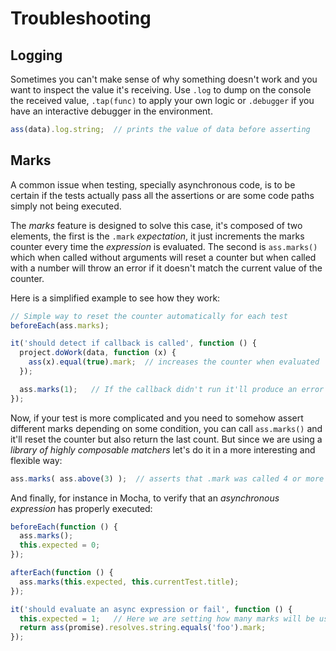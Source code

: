 # Troubleshooting

## Logging

Sometimes you can't make sense of why something doesn't work and you want to
inspect the value it's receiving. Use `.log` to dump on the console the received
value, `.tap(func)` to apply your own logic or `.debugger` if you have an
interactive debugger in the environment.

```js
ass(data).log.string;  // prints the value of data before asserting
```

## Marks

A common issue when testing, specially asynchronous code, is to be certain if
the tests actually pass all the assertions or are some code paths simply
not being executed.

The *marks* feature is designed to solve this case, it's composed of two
elements, the first is the `.mark` *expectation*, it just increments the marks
counter every time the *expression* is evaluated. The second is `ass.marks()`
which when called without arguments will reset a counter but when called with a
number will throw an error if it doesn't match the current value of the counter.

Here is a simplified example to see how they work:

```js
// Simple way to reset the counter automatically for each test
beforeEach(ass.marks);

it('should detect if callback is called', function () {
  project.doWork(data, function (x) {
    ass(x).equal(true).mark;  // increases the counter when evaluated
  });

  ass.marks(1);   // If the callback didn't run it'll produce an error
});
```

Now, if your test is more complicated and you need to somehow assert different
marks depending on some condition, you can call `ass.marks()` and it'll reset
the counter but also return the last count. But since we are using a *library of
highly composable matchers* let's do it in a more interesting and flexible way:

```js
ass.marks( ass.above(3) );  // asserts that .mark was called 4 or more times
```

And finally, for instance in Mocha, to verify that an *asynchronous expression*
has properly executed:

```js
beforeEach(function () {
  ass.marks();
  this.expected = 0;
});

afterEach(function () {
  ass.marks(this.expected, this.currentTest.title);
});

it('should evaluate an async expression or fail', function () {
  this.expected = 1;   // Here we are setting how many marks will be used
  return ass(promise).resolves.string.equals('foo').mark;
});
```
